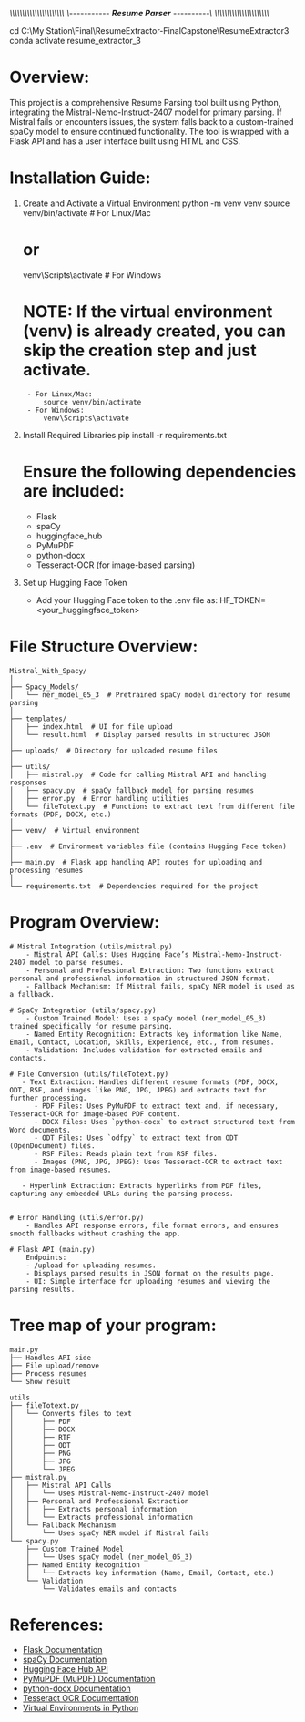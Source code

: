 _\\\\\\\\\\\\\\\\\\\\\\\\\\\\\\\\\\\\\\\\\\\\_
_\\----------- **Resume Parser** ----------\\_
_\\\\\\\\\\\\\\\\\\\\\\\\\\\\\\\\\\\\\\\\\\\\_

cd C:\My Station\Final\ResumeExtractor-FinalCapstone\ResumeExtractor3
conda activate resume_extractor_3

# Overview:
This project is a comprehensive Resume Parsing tool built using Python,
integrating the Mistral-Nemo-Instruct-2407 model for primary parsing.
If Mistral fails or encounters issues,
the system falls back to a custom-trained spaCy model to ensure continued functionality.
The tool is wrapped with a Flask API and has a user interface built using HTML and CSS.


# Installation Guide:

1. Create and Activate a Virtual Environment
    python -m venv venv
    source venv/bin/activate  # For Linux/Mac
    # or
    venv\Scripts\activate  # For Windows

    # NOTE: If the virtual environment (venv) is already created, you can skip the creation step and just activate.
        - For Linux/Mac:
            source venv/bin/activate
        - For Windows:
            venv\Scripts\activate

2. Install Required Libraries
    pip install -r requirements.txt

    # Ensure the following dependencies are included:
    - Flask
    - spaCy
    - huggingface_hub
    - PyMuPDF
    - python-docx
    - Tesseract-OCR (for image-based parsing)

3. Set up Hugging Face Token
    - Add your Hugging Face token to the .env file as:
    HF_TOKEN=<your_huggingface_token>


# File Structure Overview:
    Mistral_With_Spacy/
    │
    ├── Spacy_Models/
    │   └── ner_model_05_3  # Pretrained spaCy model directory for resume parsing
    │
    ├── templates/
    │   ├── index.html  # UI for file upload
    │   └── result.html  # Display parsed results in structured JSON
    │
    ├── uploads/  # Directory for uploaded resume files
    │
    ├── utils/
    │   ├── mistral.py  # Code for calling Mistral API and handling responses
    │   ├── spacy.py  # spaCy fallback model for parsing resumes
    │   ├── error.py  # Error handling utilities
    │   └── fileTotext.py  # Functions to extract text from different file formats (PDF, DOCX, etc.)
    │
    ├── venv/  # Virtual environment
    │
    ├── .env  # Environment variables file (contains Hugging Face token)
    │
    ├── main.py  # Flask app handling API routes for uploading and processing resumes
    │
    └── requirements.txt  # Dependencies required for the project


# Program Overview:

    # Mistral Integration (utils/mistral.py)
        - Mistral API Calls: Uses Hugging Face’s Mistral-Nemo-Instruct-2407 model to parse resumes.
        - Personal and Professional Extraction: Two functions extract personal and professional information in structured JSON format.
        - Fallback Mechanism: If Mistral fails, spaCy NER model is used as a fallback.

    # SpaCy Integration (utils/spacy.py)
        - Custom Trained Model: Uses a spaCy model (ner_model_05_3) trained specifically for resume parsing.
        - Named Entity Recognition: Extracts key information like Name, Email, Contact, Location, Skills, Experience, etc., from resumes.
        - Validation: Includes validation for extracted emails and contacts.

    # File Conversion (utils/fileTotext.py)
       - Text Extraction: Handles different resume formats (PDF, DOCX, ODT, RSF, and images like PNG, JPG, JPEG) and extracts text for further processing.
          - PDF Files: Uses PyMuPDF to extract text and, if necessary, Tesseract-OCR for image-based PDF content.
          - DOCX Files: Uses `python-docx` to extract structured text from Word documents.
          - ODT Files: Uses `odfpy` to extract text from ODT (OpenDocument) files.
          - RSF Files: Reads plain text from RSF files.
          - Images (PNG, JPG, JPEG): Uses Tesseract-OCR to extract text from image-based resumes.

       - Hyperlink Extraction: Extracts hyperlinks from PDF files, capturing any embedded URLs during the parsing process.


    # Error Handling (utils/error.py)
        - Handles API response errors, file format errors, and ensures smooth fallbacks without crashing the app.

    # Flask API (main.py)
        Endpoints:
        - /upload for uploading resumes.
        - Displays parsed results in JSON format on the results page.
        - UI: Simple interface for uploading resumes and viewing the parsing results.


# Tree map of your program:

    main.py
    ├── Handles API side
    ├── File upload/remove
    ├── Process resumes
    └── Show result

    utils
    ├── fileTotext.py
    │   └── Converts files to text
    │       ├── PDF
    │       ├── DOCX
    │       ├── RTF
    │       ├── ODT
    │       ├── PNG
    │       ├── JPG
    │       └── JPEG
    ├── mistral.py
    │   ├── Mistral API Calls
    │   │   └── Uses Mistral-Nemo-Instruct-2407 model
    │   ├── Personal and Professional Extraction
    │   │   ├── Extracts personal information
    │   │   └── Extracts professional information
    │   └── Fallback Mechanism
    │       └── Uses spaCy NER model if Mistral fails
    └── spacy.py
        ├── Custom Trained Model
        │   └── Uses spaCy model (ner_model_05_3)
        ├── Named Entity Recognition
        │   └── Extracts key information (Name, Email, Contact, etc.)
        └── Validation
            └── Validates emails and contacts


# References:

- [Flask Documentation](https://flask.palletsprojects.com/)
- [spaCy Documentation](https://spacy.io/usage)
- [Hugging Face Hub API](https://huggingface.co/docs/huggingface_hub/index)
- [PyMuPDF (MuPDF) Documentation](https://pymupdf.readthedocs.io/en/latest/)
- [python-docx Documentation](https://python-docx.readthedocs.io/en/latest/)
- [Tesseract OCR Documentation](https://github.com/tesseract-ocr/tesseract)
- [Virtual Environments in Python](https://docs.python.org/3/tutorial/venv.html)
